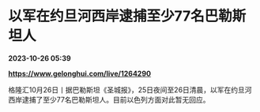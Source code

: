 # 以军在约旦河西岸逮捕至少77名巴勒斯坦人

**2023-10-26 05:39**

**https://www.gelonghui.com/live/1264290**

格隆汇10月26日丨据巴勒斯坦《圣城报》，25日夜间至26日清晨，以军在约旦河西岸逮捕了至少77名巴勒斯坦人。目前以色列方面对此暂无回应。